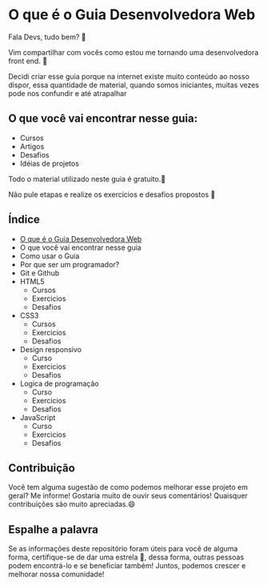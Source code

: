 
# O que é o Guia Desenvolvedora Web <a name="id1"></a>

Fala Devs, tudo bem? :vulcan_salute:

Vim compartilhar com vocês como estou me tornando uma desenvolvedora front end. :dart:

Decidi criar esse guia porque na internet existe muito conteúdo ao nosso dispor, essa quantidade de material, quando somos iniciantes, muitas vezes pode nos confundir e até atrapalhar 

## O que você vai encontrar nesse guia: 

* Cursos 
* Artigos
* Desafios 
* Idéias de projetos

Todo o material utilizado neste guia é gratuito.:money_with_wings:

Não pule etapas e realize os exercícios e desafios propostos :rocket:


## Índice

* [O que é o Guia Desenvolvedora Web](#id1)
* O que você vai encontrar nesse guia
* Como usar o Guia
* Por que ser um programador? 
* Git e Github
* HTML5
   * Cursos 
   * Exercicios 
   * Desafios 
* CSS3
   * Cursos 
   * Exercicios 
   * Desafios
* Design responsivo 
   * Curso 
   * Exercicios 
   * Desafios
* Logica de programação 
   * Curso 
   * Exercicios 
   * Desafios
* JavaScript 
   * Curso 
   * Exercicios 
   * Desafios

## Contribuição 

Você tem alguma sugestão de como podemos melhorar esse projeto em geral? Me informe! Gostaria muito de ouvir seus comentários!
Quaisquer contribuições são muito apreciadas.:smile:

## Espalhe a palavra

Se as informações deste repositório foram úteis para você de alguma forma, certifique-se de dar uma estrela 🌟, dessa forma, outras pessoas podem encontrá-lo e se beneficiar também! Juntos, podemos crescer e melhorar nossa comunidade!








 
